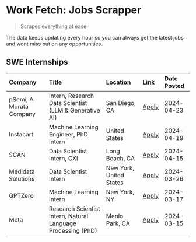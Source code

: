 # Work Fetch: Jobs Scrapper
> Scrapes everything at ease

The data keeps updating every hour so you can always get the latest jobs and wont miss out on any opportunities.

## SWE Internships
<!--START_SECTION:workfetch-->
| Company                 | Title                                                        | Location                | Link                                                                                                                                                                                                                                                                         | Date Posted   |
|:------------------------|:-------------------------------------------------------------|:------------------------|:-----------------------------------------------------------------------------------------------------------------------------------------------------------------------------------------------------------------------------------------------------------------------------|:--------------|
| pSemi, A Murata Company | Intern, Research Data Scientist (LLM & Generative AI)        | San Diego, CA           | [Apply](https://www.linkedin.com/jobs/view/intern-research-data-scientist-llm-generative-ai-at-psemi-a-murata-company-3887074168?position=5&pageNum=0&refId=UwpiT7Xq3C9gqJJmwIfT8Q%3D%3D&trackingId=kMYPD9HH3Bd%2BR7l36x4aoA%3D%3D&trk=public_jobs_jserp-result_search-card) | 2024-04-23    |
| Instacart               | Machine Learning Engineer, PhD Intern                        | United States           | [Apply](https://www.linkedin.com/jobs/view/machine-learning-engineer-phd-intern-at-instacart-3901991739?position=2&pageNum=0&refId=UwpiT7Xq3C9gqJJmwIfT8Q%3D%3D&trackingId=hU6kHZjFOa%2FVuOnaDmIK%2FA%3D%3D&trk=public_jobs_jserp-result_search-card)                        | 2024-04-19    |
| SCAN                    | Data Scientist Intern, CXI                                   | Long Beach, CA          | [Apply](https://www.linkedin.com/jobs/view/data-scientist-intern-cxi-at-scan-3899690492?position=9&pageNum=0&refId=UwpiT7Xq3C9gqJJmwIfT8Q%3D%3D&trackingId=ESYL5wmn%2B5TtzeAdibyIjw%3D%3D&trk=public_jobs_jserp-result_search-card)                                          | 2024-04-15    |
| Medidata Solutions      | Data Scientist Intern                                        | New York, United States | [Apply](https://www.linkedin.com/jobs/view/data-scientist-intern-at-medidata-solutions-3810253704?position=3&pageNum=0&refId=UwpiT7Xq3C9gqJJmwIfT8Q%3D%3D&trackingId=3DgP%2FkYcGT4qI8Okl%2Fc18Q%3D%3D&trk=public_jobs_jserp-result_search-card)                              | 2024-03-26    |
| GPTZero                 | Machine Learning Intern                                      | New York, NY            | [Apply](https://www.linkedin.com/jobs/view/machine-learning-intern-at-gptzero-3860723963?position=8&pageNum=0&refId=UwpiT7Xq3C9gqJJmwIfT8Q%3D%3D&trackingId=jwVPaZ9r6ZkcJIkkrxzKMw%3D%3D&trk=public_jobs_jserp-result_search-card)                                           | 2024-03-17    |
| Meta                    | Research Scientist Intern, Natural Language Processing (PhD) | Menlo Park, CA          | [Apply](https://www.linkedin.com/jobs/view/research-scientist-intern-natural-language-processing-phd-at-meta-3858718375?position=10&pageNum=0&refId=UwpiT7Xq3C9gqJJmwIfT8Q%3D%3D&trackingId=KbkQErdiEQijm4b3hgCrVQ%3D%3D&trk=public_jobs_jserp-result_search-card)           | 2024-03-15    |
<!--END_SECTION:workfetch-->
